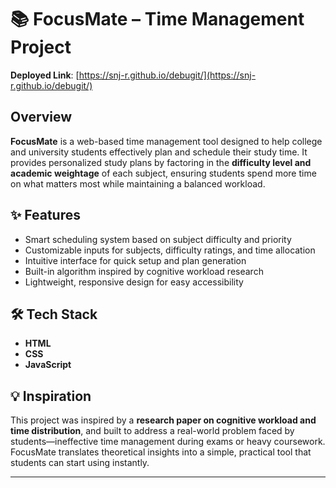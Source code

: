
# 📚 FocusMate – Time Management Project

**Deployed Link**: [https://snj-r.github.io/debugit/](https://snj-r.github.io/debugit/)

## Overview

**FocusMate** is a web-based time management tool designed to help college and university students effectively plan and schedule their study time. It provides personalized study plans by factoring in the **difficulty level and academic weightage** of each subject, ensuring students spend more time on what matters most while maintaining a balanced workload.

## ✨ Features

- Smart scheduling system based on subject difficulty and priority  
- Customizable inputs for subjects, difficulty ratings, and time allocation  
- Intuitive interface for quick setup and plan generation  
- Built-in algorithm inspired by cognitive workload research  
- Lightweight, responsive design for easy accessibility

## 🛠️ Tech Stack

- **HTML**
- **CSS**
- **JavaScript**


## 💡 Inspiration

This project was inspired by a **research paper on cognitive workload and time distribution**, and built to address a real-world problem faced by students—ineffective time management during exams or heavy coursework. FocusMate translates theoretical insights into a simple, practical tool that students can start using instantly.

---

